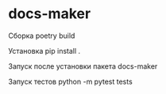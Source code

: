 # docs-maker

Сборка poetry build

Установка pip install .

Запуск после установки пакета docs-maker

Запуск тестов python -m pytest tests